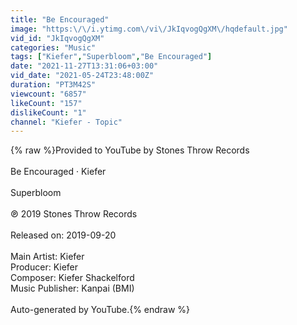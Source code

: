 ```yaml
---
title: "Be Encouraged"
image: "https:\/\/i.ytimg.com\/vi\/JkIqvogQgXM\/hqdefault.jpg"
vid_id: "JkIqvogQgXM"
categories: "Music"
tags: ["Kiefer","Superbloom","Be Encouraged"]
date: "2021-11-27T13:31:06+03:00"
vid_date: "2021-05-24T23:48:00Z"
duration: "PT3M42S"
viewcount: "6857"
likeCount: "157"
dislikeCount: "1"
channel: "Kiefer - Topic"
---
```

{% raw %}Provided to YouTube by Stones Throw Records<br /><br />Be Encouraged · Kiefer<br /><br />Superbloom<br /><br />℗ 2019 Stones Throw Records<br /><br />Released on: 2019-09-20<br /><br />Main  Artist: Kiefer<br />Producer: Kiefer<br />Composer: Kiefer Shackelford<br />Music  Publisher: Kanpai (BMI)<br /><br />Auto-generated by YouTube.{% endraw %}
